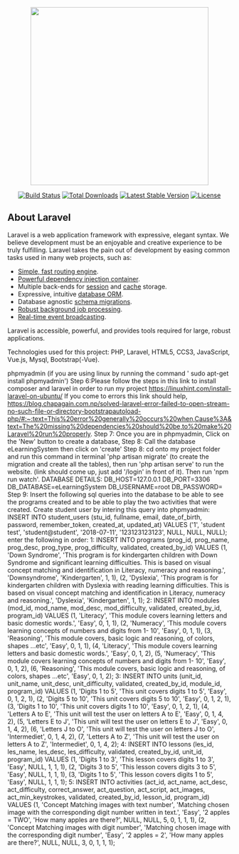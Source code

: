 <p align="center"><a href="https://laravel.com" target="_blank"><img src="https://raw.githubusercontent.com/laravel/art/master/logo-lockup/5%20SVG/2%20CMYK/1%20Full%20Color/laravel-logolockup-cmyk-red.svg" width="400"></a></p>

<p align="center">
<a href="https://travis-ci.org/laravel/framework"><img src="https://travis-ci.org/laravel/framework.svg" alt="Build Status"></a>
<a href="https://packagist.org/packages/laravel/framework"><img src="https://img.shields.io/packagist/dt/laravel/framework" alt="Total Downloads"></a>
<a href="https://packagist.org/packages/laravel/framework"><img src="https://img.shields.io/packagist/v/laravel/framework" alt="Latest Stable Version"></a>
<a href="https://packagist.org/packages/laravel/framework"><img src="https://img.shields.io/packagist/l/laravel/framework" alt="License"></a>
</p>

## About Laravel

Laravel is a web application framework with expressive, elegant syntax. We believe development must be an enjoyable and creative experience to be truly fulfilling. Laravel takes the pain out of development by easing common tasks used in many web projects, such as:

- [Simple, fast routing engine](https://laravel.com/docs/routing).
- [Powerful dependency injection container](https://laravel.com/docs/container).
- Multiple back-ends for [session](https://laravel.com/docs/session) and [cache](https://laravel.com/docs/cache) storage.
- Expressive, intuitive [database ORM](https://laravel.com/docs/eloquent).
- Database agnostic [schema migrations](https://laravel.com/docs/migrations).
- [Robust background job processing](https://laravel.com/docs/queues).
- [Real-time event broadcasting](https://laravel.com/docs/broadcasting).

Laravel is accessible, powerful, and provides tools required for large, robust applications.


Technologies used for this project: PHP, Laravel, HTML5, CCS3, JavaScript, Vue.js, Mysql, Bootstrap(-Vue).

 phpmyadmin (if you are using linux by running the command ' sudo apt-get install phpmyadmin')
Step 6:Please follow the steps in this link to install composer and laravel in order to run my project https://linuxhint.com/install-laravel-on-ubuntu/
If you come to errors this link should help, https://blog.chapagain.com.np/solved-laravel-error-failed-to-open-stream-no-such-file-or-directory-bootstrapautoload-php/#:~:text=This%20error%20generally%20occurs%20when,Cause%3A&text=The%20missing%20dependencies%20should%20be,to%20make%20Laravel%20run%20properly.
Step 7: Once you are in phpmyadmin, Click on the 'New' button to create a database,
Step 8: Call the database eLearningSystem then click on 'create'
Step 8: cd onto my project folder and run this command in terminal 'php artisan migrate' (to create the migration and create all the tables), then run 'php artisan serve' to run the website. (link should come up, just add '/login' in front of it). Then run 'npm run watch'.
DATABASE DETAILS:
DB_HOST=127.0.0.1
DB_PORT=3306
DB_DATABASE=eLearningSystem
DB_USERNAME=root
DB_PASSWORD=
Step 9: Insert the following sql queries into the database to be able to see the programs created and to be able to play the two activities that were created.
Create student user by intering this query into phpmyadmin:
INSERT INTO student_users (stu_id, fullname, email, date_of_birth, password, remember_token, created_at, updated_at) VALUES ('1', 'student test', 'student@student', '2018-07-11', '123123123123', NULL, NULL, NULL);
enter the following in order:
1:
INSERT INTO programs (prog_id, prog_name, prog_desc, prog_type, prog_difficulty, validated, created_by_id) VALUES
(1, 'Down Syndrome', 'This program is for kindergarten children with Down Syndrome and significant learning difficulties. This is based on visual concept matching and identification in Literacy, numeracy and reasoning.', 'Downsyndrome', 'Kindergarten', 1, 1),
(2, 'Dyslexia', 'This program is for kindergarten children with Dyslexia with reading learning difficulties. This is based on visual concept matching and identification in Literacy, numeracy and reasoning.', 'Dyslexia', 'Kindergarten', 1, 1);
2:
INSERT INTO modules (mod_id, mod_name, mod_desc, mod_difficulty, validated, created_by_id, program_id) VALUES
(1, 'Literacy', 'This module covers learning letters and basic domestic words.', 'Easy', 0, 1, 1),
(2, 'Numeracy', 'This module covers learning concepts of numbers and digits from 1- 10', 'Easy', 0, 1, 1),
(3, 'Reasoning', 'This module covers, basic logic and reasoning, of colors, shapes ...etc', 'Easy', 0, 1, 1),
(4, 'Literacy', 'This module covers learning letters and basic domestic words.', 'Easy', 0, 1, 2),
(5, 'Numeracy', 'This module covers learning concepts of numbers and digits from 1- 10', 'Easy', 0, 1, 2),
(6, 'Reasoning', 'This module covers, basic logic and reasoning, of colors, shapes ...etc', 'Easy', 0, 1, 2);
3:
INSERT INTO units (unit_id, unit_name, unit_desc, unit_difficulty, validated, created_by_id, module_id, program_id) VALUES
(1, 'Digits 1 to 5', 'This unit covers digits 1 to 5', 'Easy', 0, 1, 2, 1),
(2, 'Digits 5 to 10', 'This unit covers digits 5 to 10', 'Easy', 0, 1, 2, 1),
(3, 'Digits 1 to 10', 'This unit covers digits 1 to 10', 'Easy', 0, 1, 2, 1),
(4, 'Letters A to E', 'This unit will test the user on letters A to E', 'Easy', 0, 1, 4, 2),
(5, 'Letters E to J', 'This unit will test the user on letters E to J', 'Easy', 0, 1, 4, 2),
(6, 'Letters J to O', 'This unit will test the user on letters J to O', 'Intermediet', 0, 1, 4, 2),
(7, 'Letters A to Z', 'This unit will test the user on letters A to Z', 'Intermediet', 0, 1, 4, 2);
4:
INSERT INTO lessons (les_id, les_name, les_desc, les_difficulty, validated, created_by_id, unit_id, program_id) VALUES
(1, 'Digits 1 to 3', 'This lesson covers digits 1 to 3', 'Easy', NULL, 1, 1, 1),
(2, 'Digits 3 to 5', 'This lesson covers digits 3 to 5', 'Easy', NULL, 1, 1, 1),
(3, 'Digits 1 to 5', 'This lesson covers digits 1 to 5', 'Easy', NULL, 1, 1, 1);
5:
INSERT INTO activities (act_id, act_name, act_desc, act_difficulty, correct_answer, act_question, act_script, act_images, act_min_keystrokes, validated, created_by_id, lesson_id, program_id) VALUES
(1, 'Concept Matching images with text number', 'Matching chosen image with the corresponding digit number written in text.', 'Easy', '2 apples  = TWO', 'How many apples are there?', NULL, NULL, 5, 0, 1, 1, 1),
(2, 'Concept Matching images with digit number', 'Matching chosen image with the corresponding digit number', 'Easy', '2 apples = 2', 'How many apples are there?', NULL, NULL, 3, 0, 1, 1, 1);
